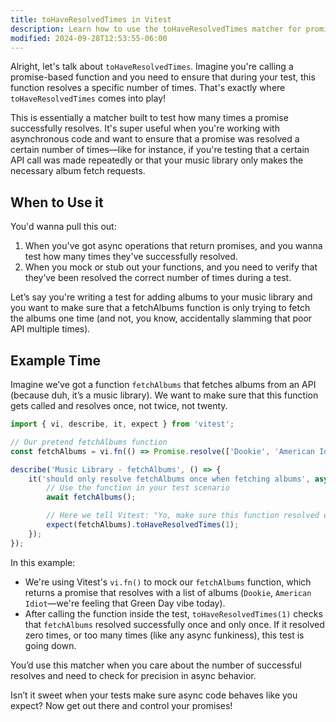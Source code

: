 ```yaml
---
title: toHaveResolvedTimes in Vitest
description: Learn how to use the toHaveResolvedTimes matcher for promises.
modified: 2024-09-28T12:53:55-06:00
---
```


Alright, let's talk about `toHaveResolvedTimes`. Imagine you're calling a promise-based function and you need to ensure that during your test, this function resolves a specific number of times. That's exactly where `toHaveResolvedTimes` comes into play!

This is essentially a matcher built to test how many times a promise successfully resolves. It's super useful when you're working with asynchronous code and want to ensure that a promise was resolved a certain number of times—like for instance, if you're testing that a certain API call was made repeatedly or that your music library only makes the necessary album fetch requests.

## When to Use it

You'd wanna pull this out:

1. When you've got async operations that return promises, and you wanna test how many times they've successfully resolved.
2. When you mock or stub out your functions, and you need to verify that they’ve been resolved the correct number of times during a test.

Let’s say you're writing a test for adding albums to your music library and you want to make sure that a fetchAlbums function is only trying to fetch the albums one time (and not, you know, accidentally slamming that poor API multiple times).

## Example Time

Imagine we’ve got a function `fetchAlbums` that fetches albums from an API (because duh, it’s a music library). We want to make sure that this function gets called and resolves once, not twice, not twenty.

```javascript
import { vi, describe, it, expect } from 'vitest';

// Our pretend fetchAlbums function
const fetchAlbums = vi.fn(() => Promise.resolve(['Dookie', 'American Idiot']));

describe('Music Library - fetchAlbums', () => {
	it('should only resolve fetchAlbums once when fetching albums', async () => {
		// Use the function in your test scenario
		await fetchAlbums();

		// Here we tell Vitest: "Yo, make sure this function resolved exactly ONCE."
		expect(fetchAlbums).toHaveResolvedTimes(1);
	});
});
```

In this example:

- We're using Vitest's `vi.fn()` to mock our `fetchAlbums` function, which returns a promise that resolves with a list of albums (`Dookie`, `American Idiot`—we're feeling that Green Day vibe today).
- After calling the function inside the test, `toHaveResolvedTimes(1)` checks that `fetchAlbums` resolved successfully once and only once. If it resolved zero times, or too many times (like any async funkiness), this test is going down.

You’d use this matcher when you care about the number of successful resolves and need to check for precision in async behavior.

Isn’t it sweet when your tests make sure async code behaves like you expect? Now get out there and control your promises!

```ts
```
